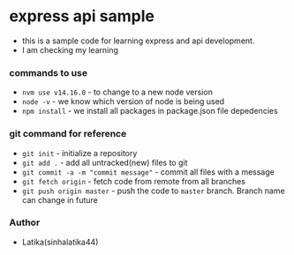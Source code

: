 # express api sample

- this is a sample code for learning express and api development.
- I am checking my learning

### commands to use

- `nvm use v14.16.0` - to change to a new node version
- `node -v` - we know which version of node is being used
- `npm install` - we install all packages in package.json file depedencies

### git command for reference

- `git init` - initialize a repository
- `git add .` - add all untracked(new) files to git
- `git commit -a -m "commit message"` - commit all files with a message
- `git fetch origin` - fetch code from remote from all branches
- `git push origin master` - push the code to `master` branch. Branch name can change in future

### Author

- Latika(sinhalatika44)
